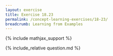 ```yaml
---
layout: exercise
title: Exercise 18.23
permalink: /concept-learning-exercises/18-23/
breadcrumb: Learning from Examples
---
```


{% include mathjax_support %}

<div><i class="arrow-up" data-chapter="concept-learning-exercises" data-exercise="ex_23" data-rating="0"></i></div>
{% include_relative question.md %}
